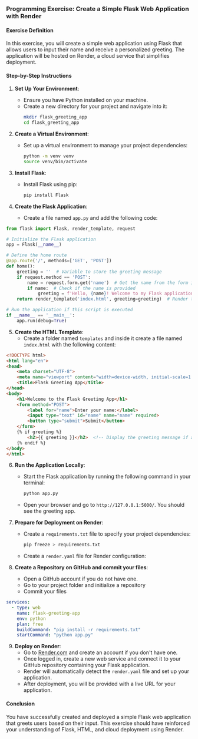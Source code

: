 ### Programming Exercise: Create a Simple Flask Web Application with Render

#### Exercise Definition
In this exercise, you will create a simple web application using Flask that allows users to input their name and receive a personalized greeting. The application will be hosted on Render, a cloud service that simplifies deployment.

#### Step-by-Step Instructions

1. **Set Up Your Environment**:
   - Ensure you have Python installed on your machine. 
   - Create a new directory for your project and navigate into it:
     ```bash
     mkdir flask_greeting_app
     cd flask_greeting_app
     ```

2. **Create a Virtual Environment**:
   - Set up a virtual environment to manage your project dependencies:
     ```bash
     python -m venv venv
     source venv/bin/activate  
     ```

3. **Install Flask**:
   - Install Flask using pip:
     ```bash
     pip install Flask
     ```

4. **Create the Flask Application**:
   - Create a file named `app.py` and add the following code:

```python
from flask import Flask, render_template, request

# Initialize the Flask application
app = Flask(__name__)

# Define the home route
@app.route('/', methods=['GET', 'POST'])
def home():
    greeting = ''  # Variable to store the greeting message
    if request.method == 'POST':
        name = request.form.get('name')  # Get the name from the form input
        if name:  # Check if the name is provided
            greeting = f'Hello, {name}! Welcome to my Flask application.'  # Create the greeting
    return render_template('index.html', greeting=greeting)  # Render the index.html template

# Run the application if this script is executed
if __name__ == '__main__':
    app.run(debug=True)
```

5. **Create the HTML Template**:
   - Create a folder named `templates` and inside it create a file named `index.html` with the following content:

```html
<!DOCTYPE html>
<html lang="en">
<head>
    <meta charset="UTF-8">
    <meta name="viewport" content="width=device-width, initial-scale=1.0">
    <title>Flask Greeting App</title>
</head>
<body>
    <h1>Welcome to the Flask Greeting App</h1>
    <form method="POST">
        <label for="name">Enter your name:</label>
        <input type="text" id="name" name="name" required>
        <button type="submit">Submit</button>
    </form>
    {% if greeting %}
        <h2>{{ greeting }}</h2>  <!-- Display the greeting message if available -->
    {% endif %}
</body>
</html>
```

6. **Run the Application Locally**:
   - Start the Flask application by running the following command in your terminal:
     ```bash
     python app.py
     ```
   - Open your browser and go to `http://127.0.0.1:5000/`. You should see the greeting app.

7. **Prepare for Deployment on Render**:
   - Create a `requirements.txt` file to specify your project dependencies:
     ```bash
     pip freeze > requirements.txt
     ```
   - Create a `render.yaml` file for Render configuration:

8. **Create a Repository on GitHub and commit your files**:
   - Open a GitHub account if you do not have one.
   - Go to your project folder and initialize a repository
   - Commit your files

```yaml
services:
  - type: web
    name: flask-greeting-app
    env: python
    plan: free
    buildCommand: "pip install -r requirements.txt"
    startCommand: "python app.py"
```

9. **Deploy on Render**:
   - Go to [Render.com](https://render.com/) and create an account if you don't have one.
   - Once logged in, create a new web service and connect it to your GitHub repository containing your Flask application.
   - Render will automatically detect the `render.yaml` file and set up your application.
   - After deployment, you will be provided with a live URL for your application.

#### Conclusion
You have successfully created and deployed a simple Flask web application that greets users based on their input. This exercise should have reinforced your understanding of Flask, HTML, and cloud deployment using Render.

